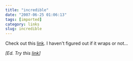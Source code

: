 ```yaml
---
title: "incredible"
date: "2007-06-25 01:06:13"
tags: [imported]
category: links
slug: incredible
---
```


Check out this <a href="http://www.games4work.com/games/swf/supercoolpic.swf">link</a>. I haven't figured out if it wraps or not...

<em>[Ed. Try this <a href="http://www.gamesforwork.com/games/play-1592-Zoom_Quilt-Flash_Game.html">link</a>]</em>
